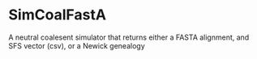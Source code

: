 # SimCoalFastA
A neutral coalesent simulator that returns either a FASTA alignment, and SFS vector (csv), or a Newick genealogy
